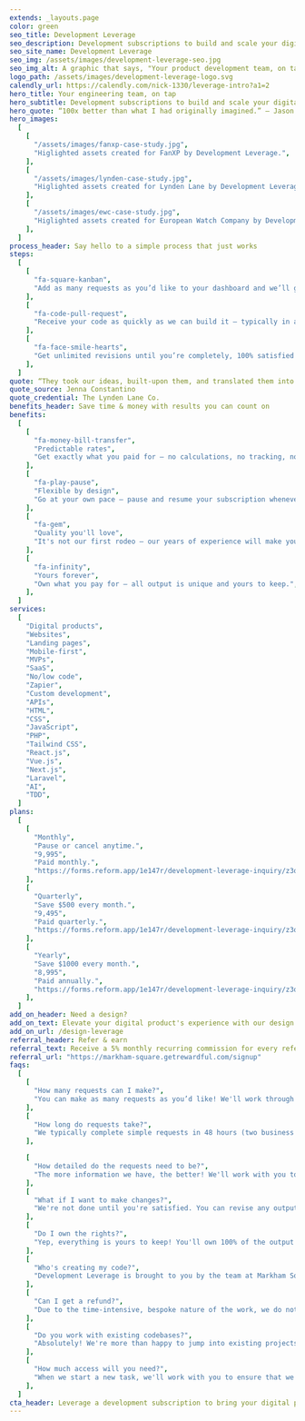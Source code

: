 ```yaml
---
extends: _layouts.page
color: green
seo_title: Development Leverage
seo_description: Development subscriptions to build and scale your digital products.
seo_site_name: Development Leverage
seo_img: /assets/images/development-leverage-seo.jpg
seo_img_alt: A graphic that says, "Your product development team, on tap"
logo_path: /assets/images/development-leverage-logo.svg
calendly_url: https://calendly.com/nick-1330/leverage-intro?a1=2
hero_title: Your engineering team, on tap
hero_subtitle: Development subscriptions to build and scale your digital products.
hero_quote: “100x better than what I had originally imagined.” – Jason Chen
hero_images:
  [
    [
      "/assets/images/fanxp-case-study.jpg",
      "Higlighted assets created for FanXP by Development Leverage.",
    ],
    [
      "/assets/images/lynden-case-study.jpg",
      "Higlighted assets created for Lynden Lane by Development Leverage.",
    ],
    [
      "/assets/images/ewc-case-study.jpg",
      "Higlighted assets created for European Watch Company by Development Leverage.",
    ],
  ]
process_header: Say hello to a simple process that just works
steps:
  [
    [
      "fa-square-kanban",
      "Add as many requests as you’d like to your dashboard and we’ll get to work.",
    ],
    [
      "fa-code-pull-request",
      "Receive your code as quickly as we can build it – typically in a few business days.",
    ],
    [
      "fa-face-smile-hearts",
      "Get unlimited revisions until you’re completely, 100% satisfied with the results.",
    ],
  ]
quote: “They took our ideas, built-upon them, and translated them into a rad digital experience.”
quote_source: Jenna Constantino
quote_credential: The Lynden Lane Co.
benefits_header: Save time & money with results you can count on
benefits:
  [
    [
      "fa-money-bill-transfer",
      "Predictable rates",
      "Get exactly what you paid for – no calculations, no tracking, no surprises.",
    ],
    [
      "fa-play-pause",
      "Flexible by design",
      "Go at your own pace – pause and resume your subscription whenever.",
    ],
    [
      "fa-gem",
      "Quality you'll love",
      "It's not our first rodeo – our years of experience will make your projects shine.",
    ],
    [
      "fa-infinity",
      "Yours forever",
      "Own what you pay for – all output is unique and yours to keep.",
    ],
  ]
services:
  [
    "Digital products",
    "Websites",
    "Landing pages",
    "Mobile-first",
    "MVPs",
    "SaaS",
    "No/low code",
    "Zapier",
    "Custom development",
    "APIs",
    "HTML",
    "CSS",
    "JavaScript",
    "PHP",
    "Tailwind CSS",
    "React.js",
    "Vue.js",
    "Next.js",
    "Laravel",
    "AI",
    "TDD",
  ]
plans:
  [
    [
      "Monthly",
      "Pause or cancel anytime.",
      "9,995",
      "Paid monthly.",
      "https://forms.reform.app/1e147r/development-leverage-inquiry/z3qeml?7bf8fb9d-d3f8-4763-8798-d71c4bf6cb6f=Monthly%20($9,995/month)",
    ],
    [
      "Quarterly",
      "Save $500 every month.",
      "9,495",
      "Paid quarterly.",
      "https://forms.reform.app/1e147r/development-leverage-inquiry/z3qeml?7bf8fb9d-d3f8-4763-8798-d71c4bf6cb6f=Quarterly%20($9,495/month)",
    ],
    [
      "Yearly",
      "Save $1000 every month.",
      "8,995",
      "Paid annually.",
      "https://forms.reform.app/1e147r/development-leverage-inquiry/z3qeml?7bf8fb9d-d3f8-4763-8798-d71c4bf6cb6f=Yearly%20($8,995/month)",
    ],
  ]
add_on_header: Need a design?
add_on_text: Elevate your digital product's experience with our design subscriptions.
add_on_url: /design-leverage
referral_header: Refer & earn
referral_text: Receive a 5% monthly recurring commission for every referral you make.
referral_url: "https://markham-square.getrewardful.com/signup"
faqs:
  [
    [
      "How many requests can I make?",
      "You can make as many requests as you’d like! We'll work through them one by one based on the priority you set. You can always change your priorities at any time.",
    ],
    [
      "How long do requests take?",
      "We typically complete simple requests in 48 hours (two business days). Larger, more complicated requests take longer. We provide estimates for each request, so you'll have a clear understanding of the timeline.",
    ],

    [
      "How detailed do the requests need to be?",
      "The more information we have, the better! We'll work with you to ensure that we have all the information we need to complete your request. If you need help visualizing what needs to be built, you can also try our <a href='/design-leverage' class='text-gray-700 hover:text-gray-900 transition-slow underline'>design subscriptions</a>.",
    ],
    [
      "What if I want to make changes?",
      "We're not done until you're satisfied. You can revise any output as many times as you'd like.",
    ],
    [
      "Do I own the rights?",
      "Yep, everything is yours to keep! You'll own 100% of the output forever.",
    ],
    [
      "Who's creating my code?",
      "Development Leverage is brought to you by the team at Markham Square. Our highly skilled & experienced developers will take of your needs.",
    ],
    [
      "Can I get a refund?",
      "Due to the time-intensive, bespoke nature of the work, we do not offer refunds. If you're on the fence, we recommend trying a monthly plan to see if we're a fit for your needs.",
    ],
    [
      "Do you work with existing codebases?",
      "Absolutely! We're more than happy to jump into existing projects.",
    ],
    [
      "How much access will you need?",
      "When we start a new task, we'll work with you to ensure that we have just enough access to complete the work requested. This typically looks like adding us to your GitHub repository.",
    ],
  ]
cta_header: Leverage a development subscription to bring your digital product to life
---
```

